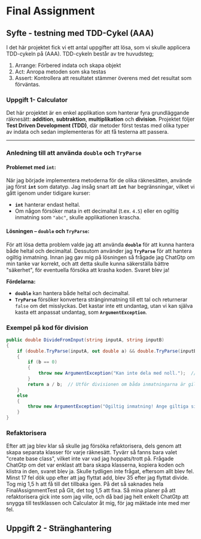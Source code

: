  # Final Assignment

## Syfte - testning med TDD-Cykel (AAA)

 I det här projektet fick vi ett antal uppgifter att lösa, som vi skulle applicera TDD-cykeln på (AAA).
 TDD-cykeln består av tre huvudsteg;

 1. Arrange: Förbered indata och skapa objekt
 2. Act: Anropa metoden som ska testas
 3. Assert: Kontrollera att resultatet stämmer överens med det resultat som förväntas.

 ### Uppgift 1- Calculator 

Det här projektet är en enkel applikation som hanterar fyra grundläggande räknesätt: **addition**, **subtraktion**, **multiplikation** och **division**. Projektet följer **Test Driven Development (TDD)**, 
där metoder först testas med olika typer av indata och sedan implementeras för att få testerna att passera.


---

### **Anledning till att använda `double` och `TryParse`**

#### Problemet med `int`:
När jag började implementera metoderna för de olika räknesätten, använde jag först **`int`** som datatyp. Jag insåg snart att **`int`** har begränsningar, vilket vi gått igenom under tidigare kurser:
- **`int`** hanterar endast heltal.
- Om någon försöker mata in ett decimaltal (t.ex. `4.5`) eller en ogiltig inmatning som `"abc"`, skulle applikationen krascha.

#### Lösningen – `double` och `TryParse`:
För att lösa detta problem valde jag att använda **`double`** för att kunna hantera både heltal och decimaltal. Dessutom använder jag **`TryParse`** för att hantera ogiltig inmatning.
Innan jag gav mig på lösningen så frågade jag ChatGtp om min tanke var korrekt, och att detta skulle kunna säkerställa bättre "säkerhet", för eventuella försöka att krasha koden. Svaret blev ja!

**Fördelarna:**
- **`double`** kan hantera både heltal och decimaltal.
- **`TryParse`** försöker konvertera stränginmatning till ett tal och returnerar `false` om det misslyckas. Det kastar inte ett undantag, utan vi kan själva kasta ett anpassat undantag, som **`ArgumentException`**.

### Exempel på kod för division

```csharp
public double DivideFromInput(string inputA, string inputB)
{
    if (double.TryParse(inputA, out double a) && double.TryParse(inputB, out double b))
    {
        if (b == 0)
        {
            throw new ArgumentException("Kan inte dela med noll.");  // Undvik division med noll
        }
        return a / b;  // Utför divisionen om båda inmatningarna är giltiga
    }
    else
    {
        throw new ArgumentException("Ogiltig inmatning! Ange giltiga siffror.");  // Kasta undantag för ogiltig inmatning
    }
}
```
### Refaktorisera 
Efter att jag blev klar så skulle jag försöka refaktorisera, dels genom att skapa separata klasser för varje räknesätt. Tyvärr så fanns bara valet "create base class", vilket inte var vad jag hoppats/trott på. Frågade ChatGtp om det var enklast att bara skapa klasserna, kopiera koden och klistra in den, svaret blev ja. Skulle tydligen inte frågat, eftersom allt blev fel.
Minst 17 fel dök upp efter att jag flyttat add, blev 35 efter jag flyttat divide. Tog mig 1,5 h att få till det tillbaka igen. På det så saknades hela FinalAssignmentTest på Git, det tog 1,5 att fixa. 
Så mina planer på att refaktorisera gick inte som jag ville, och då bad jag helt enkelt ChatGtp att snygga till testklassen och Calculator åt mig, för jag mäktade inte med mer fel. 


## Uppgift 2 - Stränghantering 





